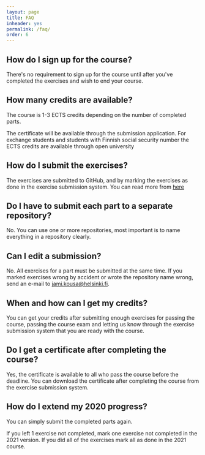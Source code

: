 ```yaml
---
layout: page
title: FAQ
inheader: yes
permalink: /faq/
order: 6
---
```


## How do I sign up for the course? ##

There's no requirement to sign up for the course until after you've completed the exercises and wish to end your course.

<!-- Added a comment here for testing purposes fd-->

## How many credits are available? ##

The course is 1-3 ECTS credits depending on the number of completed parts. 

The certificate will be available through the submission application. For exchange students and students with Finnish social security number the ECTS credits are available through open university

## How do I submit the exercises? ##

The exercises are submitted to GitHub, and by marking the exercises as done in the exercise submission system. You can read more from [here](/exercises)

## Do I have to submit each part to a separate repository? ##

No. You can use one or more repositories, most important is to name everything in a repository clearly.

## Can I edit a submission? ##

No. All exercises for a part must be submitted at the same time. If you marked exercises wrong by accident or wrote the repository name wrong, send an e-mail to jami.kousa@helsinki.fi.

## When and how can I get my credits? ##

You can get your credits after submitting enough exercises for passing the course, passing the course exam and letting us know through the exercise submission system that you are ready with the course.

## Do I get a certificate after completing the course? ##

Yes, the certificate is available to all who pass the course before the deadline. You can download the certificate after completing the course from the exercise submission system.

## How do I extend my 2020 progress? ##

You can simply submit the completed parts again. 

If you left 1 exercise not completed, mark one exercise not completed in the 2021 version. If you did all of the exercises mark all as done in the 2021 course.
